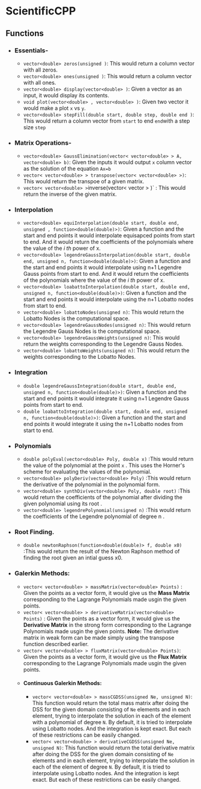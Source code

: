 # ScientificCPP


## Functions 



* ### Essentials-
    * `vector<double> zeros(unsigned )`: This would return a column vector with all zeros.
    * `vector<double> ones(unsigned )`: This would return a column vector with all ones.
    * `vector<double> display(vector<double> )`: Given a vector<double> as an input, it would display its contents.
    * `void plot(vector<double> , vector<double> )`: Given two vector it would make a plot `x` vs `y`.
    * `vector<double> stepFill(double start, double step, double end )`: This would return a column vector from `start` to end `end`with a step size `step`
* ### Matrix Operations-
    * `vector<double> GaussElimination(vector< vector<double> > A, vector<double> b)`: Given the inputs it would output `x` column vector as the solution of the equation `Ax=b`
    * `vector< vector<double> > transpose(vector< vector<double> >)`: This would return the transpoe of a given matrix.
	* `vector< vector<double> >`inverse(vector< vector<double> > )` : This would return the inverse of the given matrix.
* ### Interpolation 
    * `vector<double> equiInterpolation(double start, double end, unsigned , function<double(double)>)`: Given a function and the start and end points it would interpolate equisapced points from start to end. And it would return the coefficients of the polynomials where the value of the _i th_ power of x.
    * `vector<double> legendreGaussInterpolation(double start, double end, unsigned n, function<double(double)>)`: Given a function and the start and end points it would interpolate using n+1 Legendre Gauss points from start to end. And it would return the coefficients of the polynomials where the value of the _i th_ power of x.
    * `vector<double> loabattoInterpolation(double start, double end, unsigned n, function<double(double)>)`: Given a function and the start and end points it would interpolate using the n+1 Lobatto nodes from start to end.
    * `vector<double> lobattoNodes(unsigned n)`: This would return the Lobatto Nodes is the computational space.
    * `vector<double> legendreGaussNodes(unsigned n)`: This would return the Legendre Gauss Nodes is the computational space.
    *  `vector<double> legendreGaussWeights(unsigned n)`: This would return the weights corresponding to the Legendre Gauss Nodes.
    *  `vector<double> lobattoWeights(unsigned n)`: This would return the weights corresponding to the Lobatto Nodes.
    
* ### Integration
    * `double legendreGaussIntegration(double start, double end, unsigned n, function<double(double)>)`: Given a function and the start and end points it would integrate it using n+1 Legendre Gauss points from start to end.
    * `double loabattoIntegration(double start, double end, unsigned n, function<double(double)>)`: Given a function and the start and end points it would integrate it using the n+1 Lobatto nodes from start to end.

* ### Polynomials
    * `double polyEval(vector<double> Poly, double x)` :This would return the value of the polynomial at the point `x` . This uses the Horner's scheme for evaluating the values of the polynomial. 
    * `vector<double> polyDeriv(vector<double> Poly)` :This would return the derivative of the polynomial in the polynomial form. 
    * `vector<double> synthDiv(vector<double> Poly, double root)` :This would return the coefficients of the polynomial after dividing the given polynomial using its root .
    * `vector<double> legendrePolynomial(unsigned n)` :This would return the coefficients of the Legendre polynomial of degree n .

* ### Root Finding.
    * `double newtonRaphson(function<double(double)> f, double x0)` :This would return the result of the Newton Raphson method of finding the root given an intial guess x0.

* ### Galerkin Methods:
    * `vector< vector<double> > massMatrix(vector<double> Points)` : Given the points as a vector<double> form, it would give us the **Mass Matrix** corresponding to the Lagrange Polynomials made usgin the given points.
    * `vector< vector<double> > derivativeMatrix(vector<double> Points)` : Given the points as a vector<double> form, it would give us the **Derivative Matrix**  in the strong form corresponding to the Lagrange Polynomials made usgin the given points. **Note:** The derivative matrix in weak form can be made simply using the transpose function described earlier.
    * `vector< vector<double> > fluxMatrix(vector<double> Points)`: Given the points as a vector<double> form, it would give us the **Flux Matrix** corresponding to the Lagrange Polynomials made usgin the given points. 
    * #### Continuous Galerkin Methods:
		* `vector< vector<double> > massCGDSS(unsigned Ne, unsigned N)`: This function would return the total mass matrix after doing the DSS for the given domain consisting of `Ne` elements and in each element, trying to interpolate the solution in each of the element with a polynomial of degree `N`. By default, it is tried to interpolate using Lobatto nodes. And the integration is kept exact. But each of these restrictions can be easily changed.
		* `vector< vector<double> > derivativeCGDSS(unsigned Ne, unsigned N)`: This function would return the total derivative matrix after doing the DSS for the given domain consisting of `Ne` elements and in each element, trying to interpolate the solution in each of the element of degree `N`. By default, it is tried to interpolate using Lobatto nodes. And the integration is kept exact. But each of these restrictions can be easily changed. 
